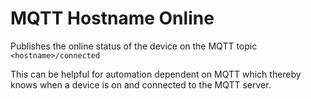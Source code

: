 # MQTT Hostname Online

Publishes the online status of the device on the MQTT topic `<hostname>/connected`

This can be helpful for automation dependent on MQTT which thereby knows when a device is on and connected to the MQTT server.
